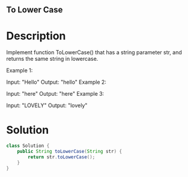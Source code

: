 To Lower Case
---

# Description
Implement function ToLowerCase() that has a string parameter str, and returns the same string in lowercase.

 

Example 1:

Input: "Hello"
Output: "hello"
Example 2:

Input: "here"
Output: "here"
Example 3:

Input: "LOVELY"
Output: "lovely"

# Solution
```java
class Solution {
    public String toLowerCase(String str) {
        return str.toLowerCase();
    }
}
```
